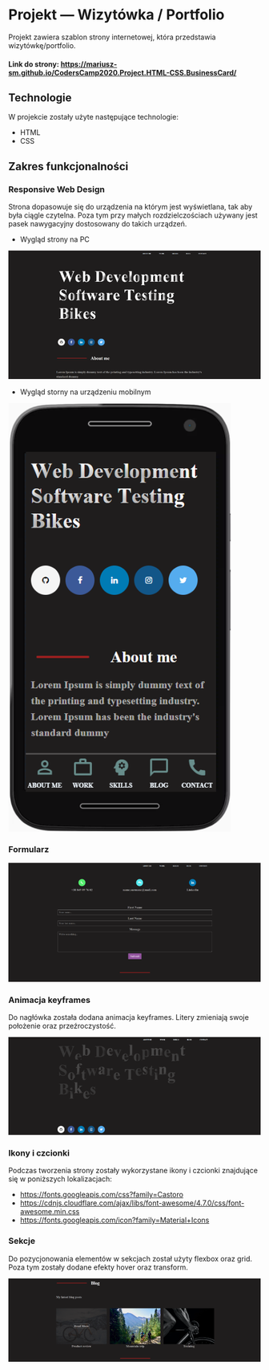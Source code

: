 # Projekt — Wizytówka / Portfolio

Projekt zawiera szablon strony internetowej, która przedstawia wizytówkę/portfolio.
#### Link do strony: https://mariusz-sm.github.io/CodersCamp2020.Project.HTML-CSS.BusinessCard/

## Technologie
W projekcie zostały użyte następujące technologie:
- HTML
- CSS

## Zakres funkcjonalności

### Responsive Web Design

Strona dopasowuje się do urządzenia na którym jest wyświetlana, tak aby była ciągle czytelna. Poza tym przy małych rozdzielczościach używany jest pasek nawygacyjny dostosowany do takich urządzeń.

- Wygląd strony na PC

![./.github/images/responsive_web_pc.png](./.github/images/responsive_web_pc.png)

- Wygląd storny na urządzeniu mobilnym

![./.github/images/responsive_web_phone.png](./.github/images/responsive_web_phone.png)


### Formularz

![./.github/images/form.png](./.github/images/form.png)

### Animacja keyframes

Do nagłówka została dodana animacja keyframes. Litery zmieniają swoje położenie oraz przeźroczystość. 

![./.github/images/animation.png](./.github/images/animation.png)


### Ikony i czcionki

Podczas tworzenia strony zostały wykorzystane ikony i czcionki znajdujące się w poniższych lokalizacjach:
- https://fonts.googleapis.com/css?family=Castoro
- https://cdnjs.cloudflare.com/ajax/libs/font-awesome/4.7.0/css/font-awesome.min.css
- https://fonts.googleapis.com/icon?family=Material+Icons


### Sekcje

Do pozycjonowania elementów w sekcjach został użyty flexbox oraz grid. Poza tym zostały dodane efekty hover oraz transform.

![./.github/images/blog.png](./.github/images/blog.png)
